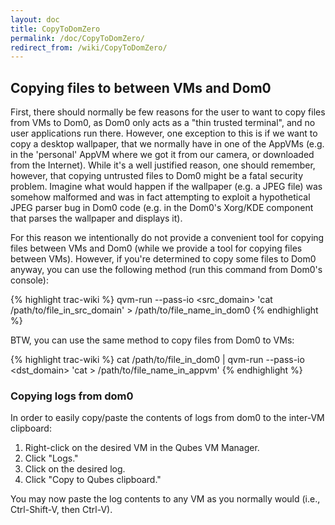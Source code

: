 ```yaml
---
layout: doc
title: CopyToDomZero
permalink: /doc/CopyToDomZero/
redirect_from: /wiki/CopyToDomZero/
---
```


Copying files to between VMs and Dom0
-------------------------------------

First, there should normally be few reasons for the user to want to copy files from VMs to Dom0, as Dom0 only acts as a "thin trusted terminal", and no user applications run there. However, one exception to this is if we want to copy a desktop wallpaper, that we normally have in one of the AppVMs (e.g. in the 'personal' AppVM where we got it from our camera, or downloaded from the Internet). While it's a well justified reason, one should remember, however, that copying untrusted files to Dom0 might be a fatal security problem. Imagine what would happen if the wallpaper (e.g. a JPEG file) was somehow malformed and was in fact attempting to exploit a hypothetical JPEG parser bug in Dom0 code (e.g. in the Dom0's Xorg/KDE component that parses the wallpaper and displays it).

For this reason we intentionally do not provide a convenient tool for copying files between VMs and Dom0 (while we provide a tool for copying files between VMs). However, if you're determined to copy some files to Dom0 anyway, you can use the following method (run this command from Dom0's console):

{% highlight trac-wiki %}
qvm-run --pass-io <src_domain> 'cat /path/to/file_in_src_domain' > /path/to/file_name_in_dom0
{% endhighlight %}

BTW, you can use the same method to copy files from Dom0 to VMs:

{% highlight trac-wiki %}
cat /path/to/file_in_dom0 | qvm-run --pass-io <dst_domain> 'cat > /path/to/file_name_in_appvm'
{% endhighlight %}

### Copying logs from dom0

In order to easily copy/paste the contents of logs from dom0 to the inter-VM clipboard:

1.  Right-click on the desired VM in the Qubes VM Manager.
2.  Click "Logs."
3.  Click on the desired log.
4.  Click "Copy to Qubes clipboard."

You may now paste the log contents to any VM as you normally would (i.e., Ctrl-Shift-V, then Ctrl-V).
